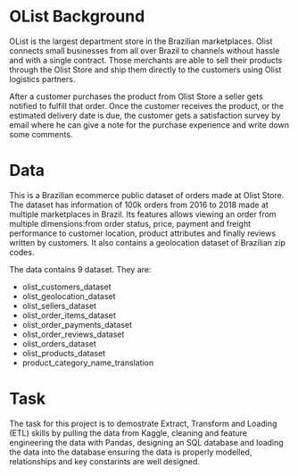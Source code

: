 # OList Background
OList is the largest department store in the Brazilian marketplaces. Olist connects small businesses from all over Brazil to channels without hassle and with a single contract. Those merchants are able to sell their products through the Olist Store and ship them directly to the customers using Olist logistics partners. 

After a customer purchases the product from Olist Store a seller gets notified to fulfill that order. Once the customer receives the product, or the estimated delivery date is due, the customer gets a satisfaction survey by email where he can give a note for the purchase experience and write down some comments.

# Data
This is a Brazilian ecommerce public dataset of orders made at Olist Store. The dataset has information of 100k orders from 2016 to 2018 made at multiple marketplaces in Brazil. Its features allows viewing an order from multiple dimensions:from order status, price, payment and freight performance to customer location, product attributes and finally reviews written by customers. It also contains a geolocation dataset of Brazilian zip codes.

The data contains 9 dataset. They are:
- olist_customers_dataset
- olist_geolocation_dataset
- olist_sellers_dataset
- olist_order_items_dataset
- olist_order_payments_dataset
- olist_order_reviews_dataset
- olist_orders_dataset
- olist_products_dataset
- product_category_name_translation

# Task
The task for this project is to demostrate Extract, Transform and Loading (ETL) skills by pulling the data from Kaggle, cleaning and feature engineering the data with Pandas, designing an SQL database and loading the data into the database ensuring the data is properly modelled, relationships and key constarints are well designed. 

